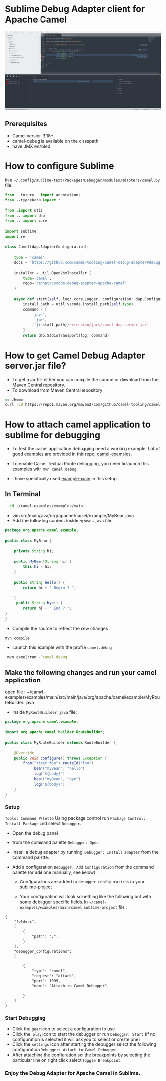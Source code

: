 # Sublime Debug Adapter client for Apache Camel

![A breakpoint hit on a Camel route endpoint](./images/sublime-dap.gif)

## Prerequisites
 - Camel version 3.18+
 - camel-debug is available on the classpath
 - have JMX enabled

# How to configure Sublime

In a `~/.config/sublime-text/Packages/Debugger/modules/adapters/camel.py` file:
```py
from __future__ import annotations
from ..typecheck import *

from .import util
from .. import dap
from .. import core

import sublime
import re

class Camel(dap.AdapterConfiguration):

    type = 'camel'
    docs = 'https://github.com/camel-tooling/camel-debug-adapter#debug-adapter-for-apache-camel'

    installer = util.OpenVsxInstaller (
        type='camel',
        repo='redhat/vscode-debug-adapter-apache-camel'
    )

    async def start(self, log: core.Logger, configuration: dap.ConfigurationExpanded):
        install_path = util.vscode.install_path(self.type)
        command = [
            'java',
            '-jar',
            f'{install_path}/extension/jars/camel-dap-server.jar'
        ]
        return dap.StdioTransport(log, command)
```

# How to get Camel Debug Adapter server.jar file?
- To get a jar file either you can compile the source or download from the Maven Central repository.
- To download from Maven Central repository
```sh
cd /home
curl -LO https://repo1.maven.org/maven2/com/github/camel-tooling/camel-dap-server/0.4.0/camel-dap-server-0.4.0.jar
  ```

# How to attach camel application to sublime for debugging

* To test the camel application debugging need a working example. Lot of good examples are provided in this repo, [camel-examples](https://github.com/apache/camel-examples).

* To enable Camel Textual Route debugging, you need to launch this examples with `mvn camel:debug`.

* I have specifically used [example-main](https://github.com/apache/camel-examples/tree/main/examples/main) in this setup.

## In Terminal
```sh
  cd ~/camel-examples/examples/main
```
- vim src/main/java/org/apache/camel/example/MyBean.java
- Add the following content inside `MyBean.java` file:
```java
package org.apache.camel.example;

public class MyBean {

    private String hi;

    public MyBean(String hi) {
        this.hi = hi;
    }

    public String hello() {
        return hi + " Begin ? ";

    }
     public String bye() {
        return hi + " End ? ";
}
}
```
* Compile the source to reflect the new changes
 ```sh
 mvn compile
 ```
* Launch this example with the profile `camel.debug`
```sh
 mvn camel:run -Pcamel.debug
```

## Make the following changes and run your camel application

open file : ~/camel-examples/examples/main/src/main/java/org/apache/camel/example/MyRouteBuilder.
java
- Inside `MyRouteBuilder.java` file:
```java
package org.apache.camel.example;

import org.apache.camel.builder.RouteBuilder;

public class MyRouteBuilder extends RouteBuilder {

    @Override
    public void configure() throws Exception {
        from("timer:foo").routeId("foo")
            .bean("myBean", "hello")
            .log("${body}")
            .bean("myBean", "bye")
            .log("${body}");
    }
}
```
### Setup
`Tools: Command Palette` Using package control run `Package Control: Install Package` and select `Debugger`.
- Open the debug panel
- from the command palette `Debugger: Open`

- Install a debug adapter by running: ```Debugger: Install adapter``` from the command palette.

- Add a configuration ```Debugger: Add Configuration``` from the command palette (or add one manually, see below).
  - Configurations are added to `debugger_configurations` to your sublime-project

  - Your configuration will look something like the following but with some debugger specific fields.
  In  `~/camel-examples/examples/main/camel.sublime-project` file :
```
{
    "folders":
    [
        {
            "path": ".",
        }
    ],
    "debugger_configurations":
    [

        {
            "type": "camel",
            "request": "attach",
            "port": 1099,
            "name": "Attach to Camel Debugger",

        }
    ]
}
```
### Start Debugging
- Click the `gear` icon to select a configuration to use
- Click the` play` icon to start the debugger or run `Debugger: Start` (if no configuration is selected it will ask you to select or create one)
- Click the `settings` icon after starting the debugger select the following configuration `Debugger: Attach to Camel Debugger`.
- After attaching the confiuration set the breakpoints by selecting the particular line on right click select `Toggle Breakpoint`.

### Enjoy the Debug Adapter for Apache Camel in Sublime.
